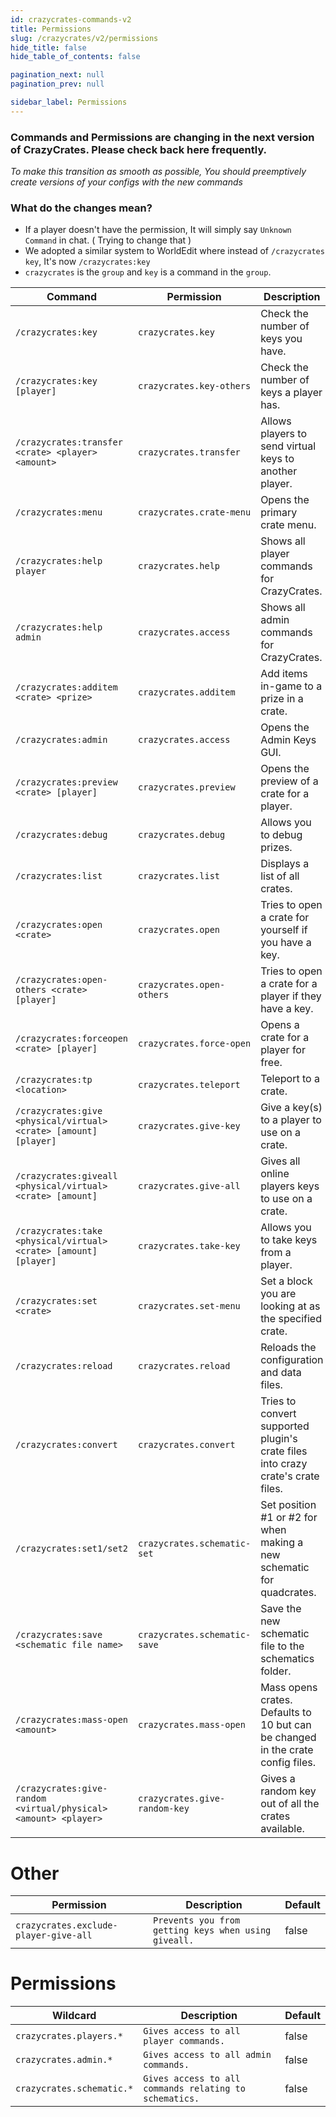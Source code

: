 ```yaml
---
id: crazycrates-commands-v2
title: Permissions
slug: /crazycrates/v2/permissions
hide_title: false
hide_table_of_contents: false

pagination_next: null
pagination_prev: null

sidebar_label: Permissions
---
```

### Commands and Permissions are changing in the next version of CrazyCrates. Please check back here frequently.
*To make this transition as smooth as possible, You should preemptively create versions of your configs with the new commands*

### What do the changes mean?
* If a player doesn't have the permission, It will simply say `Unknown Command` in chat. ( Trying to change that )
* We adopted a similar system to WorldEdit where instead of `/crazycrates key`, It's now `/crazycrates:key`
 * `crazycrates` is the `group` and `key` is a command in the `group`.

Command|Permission|Description|Default
---|---|---|---
`/crazycrates:key`|`crazycrates.key`|Check the number of keys you have.|op
`/crazycrates:key [player]`|`crazycrates.key-others`|Check the number of keys a player has.|op
`/crazycrates:transfer <crate> <player> <amount>`|`crazycrates.transfer`|Allows players to send virtual keys to another player.|op
`/crazycrates:menu`|`crazycrates.crate-menu`|Opens the primary crate menu.|op
`/crazycrates:help player`|`crazycrates.help`|Shows all player commands for CrazyCrates.|true
`/crazycrates:help admin`|`crazycrates.access`|Shows all admin commands for CrazyCrates.|op
`/crazycrates:additem <crate> <prize>`|`crazycrates.additem`|Add items in-game to a prize in a crate.|op
`/crazycrates:admin`|`crazycrates.access`|Opens the Admin Keys GUI.|op
`/crazycrates:preview <crate> [player]`|`crazycrates.preview`|Opens the preview of a crate for a player.|op
`/crazycrates:debug`|`crazycrates.debug`|Allows you to debug prizes.|op
`/crazycrates:list`|`crazycrates.list`|Displays a list of all crates.|op
`/crazycrates:open <crate>`|`crazycrates.open`|Tries to open a crate for yourself if you have a key.|op
`/crazycrates:open-others <crate> [player]`|`crazycrates.open-others`|Tries to open a crate for a player if they have a key.|op
`/crazycrates:forceopen <crate> [player]`|`crazycrates.force-open`|Opens a crate for a player for free.|op
`/crazycrates:tp <location>`|`crazycrates.teleport`|Teleport to a crate.|op
`/crazycrates:give <physical/virtual> <crate> [amount] [player]`|`crazycrates.give-key`|Give a key(s) to a player to use on a crate.|op
`/crazycrates:giveall <physical/virtual> <crate> [amount]`|`crazycrates.give-all`|Gives all online players keys to use on a crate.|op
`/crazycrates:take <physical/virtual> <crate> [amount] [player]`|`crazycrates.take-key`|Allows you to take keys from a player.|op
`/crazycrates:set <crate>`|`crazycrates.set-menu`|Set a block you are looking at as the specified crate.|op
`/crazycrates:reload`|`crazycrates.reload`|Reloads the configuration and data files.|op
`/crazycrates:convert`|`crazycrates.convert`|Tries to convert supported plugin's crate files into crazy crate's crate files.|op
`/crazycrates:set1/set2`|`crazycrates.schematic-set`|Set position #1 or #2 for when making a new schematic for quadcrates.|op
`/crazycrates:save <schematic file name>`|`crazycrates.schematic-save`|Save the new schematic file to the schematics folder.|op
`/crazycrates:mass-open <amount>`|`crazycrates.mass-open`|Mass opens crates. Defaults to 10 but can be changed in the crate config files.|op
`/crazycrates:give-random <virtual/physical> <amount> <player>`|`crazycrates.give-random-key`|Gives a random key out of all the crates available.|op

# Other
Permission|Description|Default
---|---|---
`crazycrates.exclude-player-give-all`|`Prevents you from getting keys when using giveall.`|false

# Permissions
Wildcard|Description|Default
---|---|---
`crazycrates.players.*`|`Gives access to all player commands.`|false
`crazycrates.admin.*`|`Gives access to all admin commands.`|false
`crazycrates.schematic.*`|`Gives access to all commands relating to schematics.`|false